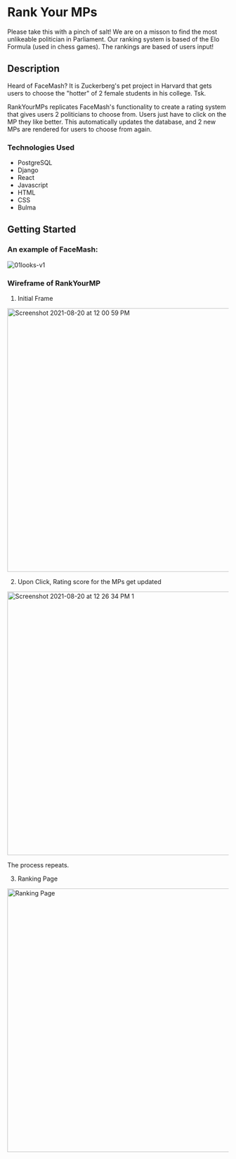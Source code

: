 # Rank Your MPs

Please take this with a pinch of salt! We are on a misson to find the most unlikeable politician in Parliament.
Our ranking system is based of the Elo Formula (used in chess games). The rankings are based of users input! 

## Description

Heard of FaceMash? It is Zuckerberg's pet project in Harvard that gets users to choose the "hotter" of 2 female students in his college. Tsk.

RankYourMPs replicates FaceMash's functionality to create a rating system that gives users 2 politicians to choose from. Users just have to click on the MP they like better. This automatically updates the database, and 2 new MPs are rendered for users to choose from again. 

### Technologies Used

- PostgreSQL
- Django
- React
- Javascript
- HTML
- CSS
- Bulma

## Getting Started

### An example of FaceMash: 
![01looks-v1](https://user-images.githubusercontent.com/78044759/130178774-7a7edfc8-b8aa-48c8-89a4-e1a4f433d81e.jpeg)

### Wireframe of RankYourMP

1. Initial Frame
<img width="600" alt="Screenshot 2021-08-20 at 12 00 59 PM" src="https://user-images.githubusercontent.com/78044759/130178854-57122bd0-1fba-4199-a27f-8fe2e16f1ec9.png">

2. Upon Click, Rating score for the MPs get updated
<img width="600" alt="Screenshot 2021-08-20 at 12 26 34 PM 1" src="https://user-images.githubusercontent.com/78044759/130179040-cc254eb2-f979-4911-984f-5665e57ac27a.png">

The process repeats. 

3. Ranking Page
<img width="600" alt="Ranking Page" src="https://user-images.githubusercontent.com/78044759/130179465-4ba3a65e-9e51-4c41-a665-a9a9cc01f230.png">





